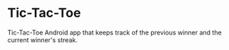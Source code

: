 # Tic-Tac-Toe

Tic-Tac-Toe Android app that keeps track of the previous winner and the current winner's streak. 
